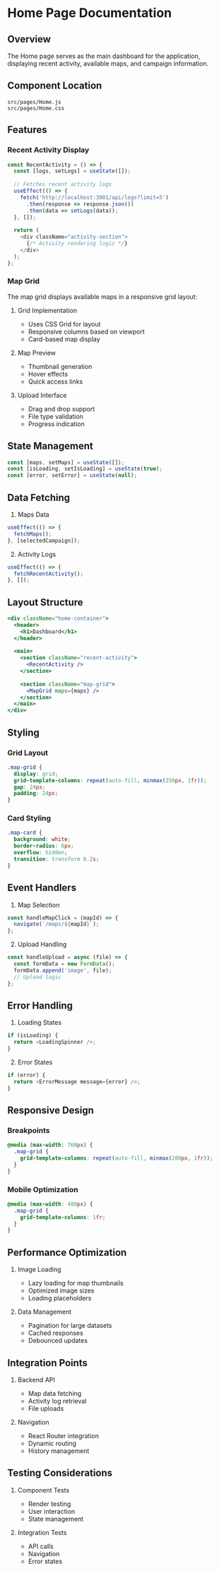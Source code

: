 # Home Page Documentation

## Overview

The Home page serves as the main dashboard for the application, displaying recent activity, available maps, and campaign information.

## Component Location

```
src/pages/Home.js
src/pages/Home.css
```

## Features

### Recent Activity Display

```javascript
const RecentActivity = () => {
  const [logs, setLogs] = useState([]);
  
  // Fetches recent activity logs
  useEffect(() => {
    fetch('http://localhost:3001/api/logs?limit=5')
      .then(response => response.json())
      .then(data => setLogs(data));
  }, []);
  
  return (
    <div className="activity-section">
      {/* Activity rendering logic */}
    </div>
  );
};
```

### Map Grid

The map grid displays available maps in a responsive grid layout:

1. Grid Implementation
   - Uses CSS Grid for layout
   - Responsive columns based on viewport
   - Card-based map display

2. Map Preview
   - Thumbnail generation
   - Hover effects
   - Quick access links

3. Upload Interface
   - Drag and drop support
   - File type validation
   - Progress indication

## State Management

```javascript
const [maps, setMaps] = useState([]);
const [isLoading, setIsLoading] = useState(true);
const [error, setError] = useState(null);
```

## Data Fetching

1. Maps Data
```javascript
useEffect(() => {
  fetchMaps();
}, [selectedCampaign]);
```

2. Activity Logs
```javascript
useEffect(() => {
  fetchRecentActivity();
}, []);
```

## Layout Structure

```jsx
<div className="home-container">
  <header>
    <h1>Dashboard</h1>
  </header>
  
  <main>
    <section className="recent-activity">
      <RecentActivity />
    </section>
    
    <section className="map-grid">
      <MapGrid maps={maps} />
    </section>
  </main>
</div>
```

## Styling

### Grid Layout
```css
.map-grid {
  display: grid;
  grid-template-columns: repeat(auto-fill, minmax(250px, 1fr));
  gap: 24px;
  padding: 24px;
}
```

### Card Styling
```css
.map-card {
  background: white;
  border-radius: 8px;
  overflow: hidden;
  transition: transform 0.2s;
}
```

## Event Handlers

1. Map Selection
```javascript
const handleMapClick = (mapId) => {
  navigate(`/maps/${mapId}`);
};
```

2. Upload Handling
```javascript
const handleUpload = async (file) => {
  const formData = new FormData();
  formData.append('image', file);
  // Upload logic
};
```

## Error Handling

1. Loading States
```javascript
if (isLoading) {
  return <LoadingSpinner />;
}
```

2. Error States
```javascript
if (error) {
  return <ErrorMessage message={error} />;
}
```

## Responsive Design

### Breakpoints
```css
@media (max-width: 768px) {
  .map-grid {
    grid-template-columns: repeat(auto-fill, minmax(200px, 1fr));
  }
}
```

### Mobile Optimization
```css
@media (max-width: 480px) {
  .map-grid {
    grid-template-columns: 1fr;
  }
}
```

## Performance Optimization

1. Image Loading
   - Lazy loading for map thumbnails
   - Optimized image sizes
   - Loading placeholders

2. Data Management
   - Pagination for large datasets
   - Cached responses
   - Debounced updates

## Integration Points

1. Backend API
   - Map data fetching
   - Activity log retrieval
   - File uploads

2. Navigation
   - React Router integration
   - Dynamic routing
   - History management

## Testing Considerations

1. Component Tests
   - Render testing
   - User interaction
   - State management

2. Integration Tests
   - API calls
   - Navigation
   - Error states 
